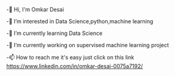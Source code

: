  -👋 Hi, I'm Omkar Desai
 
 -👀 I’m interested in Data Science,python,machine learning
 
 -🌱 I’m currently learning Data Science
 
 -💞️ I’m currently working on supervised machine learning project
 
 -📫 How to reach me it's easy just click on this link https://www.linkedin.com/in/omkar-desai-0075a7192/
